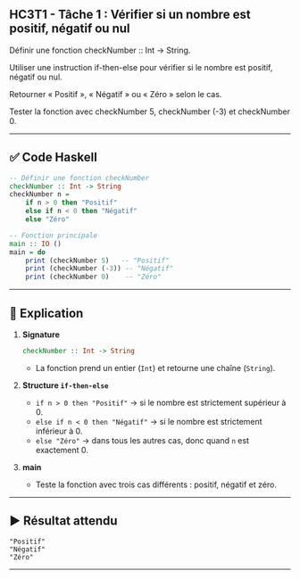 ## HC3T1 - Tâche 1 : Vérifier si un nombre est positif, négatif ou nul
Définir une fonction checkNumber :: Int -> String.

Utiliser une instruction if-then-else pour vérifier si le nombre est positif, négatif ou nul.

Retourner « Positif », « Négatif » ou « Zéro » selon le cas.

Tester la fonction avec checkNumber 5, checkNumber (-3) et checkNumber 0.

---

## ✅ Code Haskell

```haskell
-- Définir une fonction checkNumber
checkNumber :: Int -> String
checkNumber n =
    if n > 0 then "Positif"
    else if n < 0 then "Négatif"
    else "Zéro"

-- Fonction principale
main :: IO ()
main = do
    print (checkNumber 5)   -- "Positif"
    print (checkNumber (-3)) -- "Négatif"
    print (checkNumber 0)    -- "Zéro"
```

---

## 🧠 Explication

1. **Signature**

   ```haskell
   checkNumber :: Int -> String
   ```

   * La fonction prend un entier (`Int`) et retourne une chaîne (`String`).

2. **Structure `if-then-else`**

   * `if n > 0 then "Positif"` → si le nombre est strictement supérieur à 0.
   * `else if n < 0 then "Négatif"` → si le nombre est strictement inférieur à 0.
   * `else "Zéro"` → dans tous les autres cas, donc quand `n` est exactement 0.

3. **main**

   * Teste la fonction avec trois cas différents : positif, négatif et zéro.

---

## ▶️ Résultat attendu

```
"Positif"
"Négatif"
"Zéro"
```

---
